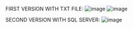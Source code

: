 FIRST VERSION WITH TXT FILE:
![image](https://github.com/KaterinaGrabovyk/-7/assets/150116981/bd58d573-2229-4fc7-a598-88130a31c926)
![image](https://github.com/KaterinaGrabovyk/-7/assets/150116981/0da34a70-0357-4649-8762-bcad9f6c63ee)

SECOND VERSION WITH SQL SERVER:
![image](https://github.com/KaterinaGrabovyk/-7/assets/150116981/76dd0203-cd1c-4ee0-98b3-5891912e8b57)
